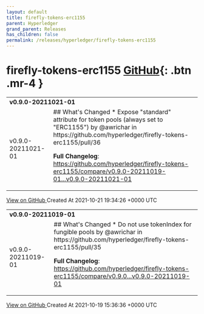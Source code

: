 ```yaml
---
layout: default
title: firefly-tokens-erc1155
parent: Hyperledger
grand_parent: Releases
has_children: false
permalink: /releases/hyperledger/firefly-tokens-erc1155
---
```


# firefly-tokens-erc1155 <span class="fs-3 right-align">[GitHub](https://github.com/hyperledger/firefly-tokens-erc1155){: .btn .mr-4 }</span>


<div>
    <table>
        <tr>
            <td colspan="2">
                <b>
                    v0.9.0-20211021-01
                </b>
            </td>
        </tr>
        <tr>
            <td>
                <span class="chip">
                    v0.9.0-20211021-01
                </span>
            </td>
            <td>
                ## What's Changed
* Expose "standard" attribute for token pools (always set to "ERC1155") by @awrichar in https://github.com/hyperledger/firefly-tokens-erc1155/pull/36


**Full Changelog**: https://github.com/hyperledger/firefly-tokens-erc1155/compare/v0.9.0-20211019-01...v0.9.0-20211021-01
            </td>
        </tr>
    </table>
    <a href="https://github.com/hyperledger/firefly-tokens-erc1155/releases/tag/v0.9.0-20211021-01" class=".btn">
        View on GitHub
    </a>
    <span class="right-align">
        Created At 2021-10-21 19:34:26 +0000 UTC
    </span>
</div>

<div>
    <table>
        <tr>
            <td colspan="2">
                <b>
                    v0.9.0-20211019-01
                </b>
            </td>
        </tr>
        <tr>
            <td>
                <span class="chip">
                    v0.9.0-20211019-01
                </span>
            </td>
            <td>
                ## What's Changed
* Do not use tokenIndex for fungible pools by @awrichar in https://github.com/hyperledger/firefly-tokens-erc1155/pull/35


**Full Changelog**: https://github.com/hyperledger/firefly-tokens-erc1155/compare/v0.9.0...v0.9.0-20211019-01
            </td>
        </tr>
    </table>
    <a href="https://github.com/hyperledger/firefly-tokens-erc1155/releases/tag/v0.9.0-20211019-01" class=".btn">
        View on GitHub
    </a>
    <span class="right-align">
        Created At 2021-10-19 15:36:36 +0000 UTC
    </span>
</div>


